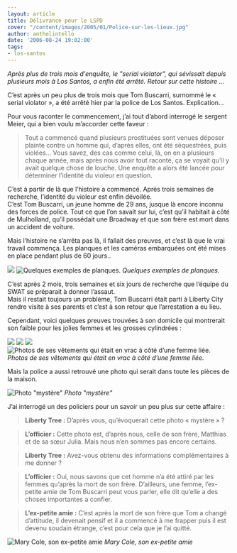 ```yaml
---
layout: article
title: Délivrance pour le LSPD
cover: "/content/images/2005/01/Police-sur-les-lieux.jpg"
author: antholintello
date: '2006-08-24 19:02:00'
tags:
- los-santos
---
```


_Après plus de trois mois d'enquête, le "serial violator", qui sévissait depuis plusieurs mois à Los Santos, a enfin été arrêté. Retour sur cette histoire ..._

C’est après un peu plus de trois mois que Tom Buscarri, surnommé le « serial violator », a été arrêté hier par la police de Los Santos. Explication...

Pour vous raconter le commencement, j’ai tout d’abord interrogé le sergent Meier, qui a bien voulu m’accorder cette faveur :

> Tout a commencé quand plusieurs prostituées sont venues déposer plainte contre un homme qui, d’après elles, ont été séquestrées, puis violées... Vous savez, des cas comme celui, là, on en a plusieurs chaque année, mais après nous avoir tout raconté, ça se voyait qu’il y avait quelque chose de louche. Une enquête a alors été lancée pour déterminer l’identité du violeur en question.

C’est à partir de là que l’histoire a commencé. Après trois semaines de recherche, l’identité du violeur est enfin dévoilée.  
C’est Tom Buscarri, un jeune homme de 29 ans, jusque là encore inconnu des forces de police. Tout ce que l’on savait sur lui, c’est qu’il habitait à côté de Mulholland, qu’il possédait une Broadway et que son frère est mort dans un accident de voiture.

Mais l’histoire ne s’arrêta pas là, il fallait des preuves, et c’est là que le vrai travail commença. Les planques et les caméras embarquées ont été mises en place pendant plus de 60 jours..

![](/content/images/2005/01/surveillance.jpg)
![Quelques exemples de planques.](/content/images/2005/01/surveillance_violeur.jpg)
_Quelques exemples de planques._

C’est après 2 mois, trois semaines et six jours de recherche que l’équipe du SWAT se préparait à donner l’assaut.  
Mais il restait toujours un problème, Tom Buscarri était parti à Liberty City rendre visite à ses parents et c’est à son retour que l’arrestation a eu lieu.

Cependant, voici quelques preuves trouvées à son domicile qui montrerait son faible pour les jolies femmes et les grosses cylindrées :

![](/content/images/2005/01/magazines.jpg)
![](/content/images/2005/01/Halte_pig_pen.jpg)
![](/content/images/2005/01/vetements_.jpg)
![Photos de ses vêtements qui était en vrac à côté d’une femme liée.](/content/images/2005/01/prostituee_liee.jpg)
_Photos de ses vêtements qui était en vrac à côté d’une femme liée._

Mais la police a aussi retrouvé une photo qui serait dans toute les pièces de la maison.

![Photo "mystère"](/content/images/2005/01/photo_mystere.jpg)
_Photo "mystère"_

J’ai interrogé un des policiers pour un savoir un peu plus sur cette affaire :

> **Liberty Tree :** D’après vous, qu’évoquerait cette photo « mystère » ?

> **L’officier :** Cette photo est, d’après nous, celle de son frère, Matthias et de sa sœur Julia. Mais nous n’en sommes pas encore certains.

> **Liberty Tree :** Avez-vous obtenu des informations complémentaires à me donner ?

> **L’officier :** Oui, nous savons que cet homme n’a été attiré par les femmes qu’après la mort de son frère. D’ailleurs, une femme, l’ex-petite amie de Tom Buscarri peut vous parler, elle dit qu’elle a des choses importantes a confier.

> **L’ex-petite amie :** C’est après la mort de son frère que Tom a changé d’attitude, il devenait pensif et il a commencé à me frapper puis il est devenu soudain étrange, c’est pour cela que je l’ai quitté.

![Mary Cole, son ex-petite amie](/content/images/2005/01/Mary_Cole.jpg)
_Mary Cole, son ex-petite amie_